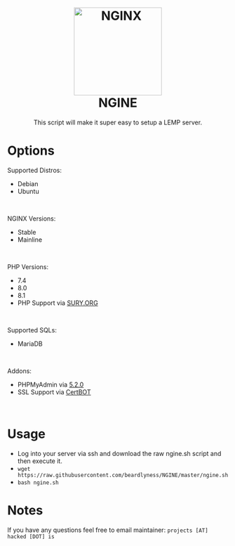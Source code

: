 <h1 align="center">
  <a href="https://github.com/beardlyness/NGINE"><img src="https://cdn-1.wp.nginx.com/wp-content/uploads/2018/03/icon-NGINX-OSS.svg" alt="NGINX" width="200"></a>
 <br />
  NGINE
</h1>

<p align="center">This script will make it super easy to setup a LEMP server.</p>

# Options
Supported Distros: <br />
- Debian <br />
- Ubuntu <br />
<br />

NGINX Versions: <br />
- Stable<br />
- Mainline<br />
<br />

PHP Versions: <br />
- 7.4<br />
- 8.0<br />
- 8.1<br />
- PHP Support via <a href="https://deb.sury.org/">SURY.ORG</a>
<br />

Supported SQLs: <br />
- MariaDB<br />
<br />

Addons: <br />
- PHPMyAdmin via <a href="https://phpmyadmin.net">5.2.0</a><br />
- SSL Support via <a href="https://certbot.eff.org/">CertBOT</a>
<br />

# Usage	
- Log into your server via ssh and download the raw ngine.sh script and then execute it.<br>	
- `wget https://raw.githubusercontent.com/beardlyness/NGINE/master/ngine.sh`<br>	
- `bash ngine.sh`

# Notes
If you have any questions feel free to email maintainer: `projects [AT] hacked [DOT] is`
